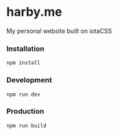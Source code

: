 # harby.me
My personal website built on iotaCSS


### Installation

```
npm install
```


### Development

```
npm run dev
```


### Production

```
npm run build
```
